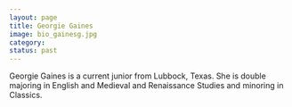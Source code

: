 ```yaml
---
layout: page
title: Georgie Gaines
image: bio_gainesg.jpg
category:
status: past
---
```


Georgie Gaines is a current junior from Lubbock, Texas. She is double majoring in English and Medieval and Renaissance Studies and minoring in Classics.


